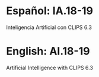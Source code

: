 # Español: IA.18-19
Inteligencia Artificial con CLIPS 6.3

# English: AI.18-19
Artificial Intelligence with CLIPS 6.3
